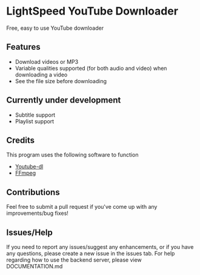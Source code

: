 # LightSpeed YouTube Downloader

Free, easy to use YouTube downloader

## Features

- Download videos or MP3
- Variable qualities supported (for both audio and video) when downloading a video
- See the file size before downloading

## Currently under development

- Subtitle support
- Playlist support

## Credits

This program uses the following software to function

- [Youtube-dl](https://github.com/ytdl-org/youtube-dl)
- [FFmpeg](https://ffmpeg.org/)

## Contributions
Feel free to submit a pull request if you've come up with any improvements/bug fixes!

## Issues/Help
If you need to report any issues/suggest any enhancements, or if you have any questions, please create a new issue in the issues tab. For help regarding how to use the backend server, please view DOCUMENTATION.md
